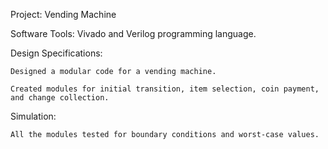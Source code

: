 Project: Vending Machine

Software Tools: Vivado and Verilog programming language.

Design Specifications:

    Designed a modular code for a vending machine.

    Created modules for initial transition, item selection, coin payment, and change collection.

Simulation:

    All the modules tested for boundary conditions and worst-case values.
